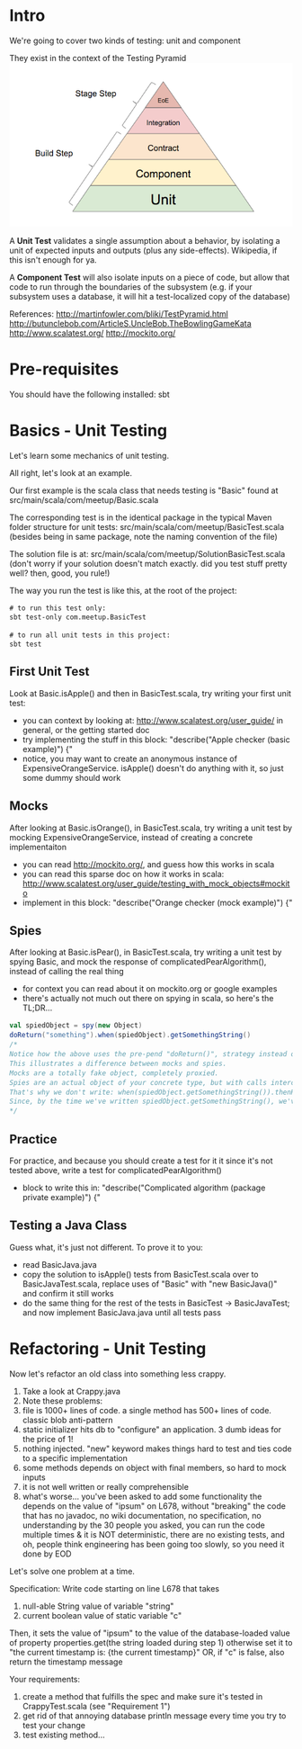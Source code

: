 # Intro

We're going to cover two kinds of testing: unit and component

They exist in the context of the Testing Pyramid
![Image of Testing Pyramid](doc/pyramid.png)

A **Unit Test** validates a single assumption about a behavior, by isolating a unit of expected inputs and outputs (plus any side-effects). Wikipedia, if this isn't enough for ya.

A **Component Test** will also isolate inputs on a piece of code, but allow that code to run through the boundaries of the subsystem (e.g. if your subsystem uses a database, it will hit a test-localized copy of the database)

References:
http://martinfowler.com/bliki/TestPyramid.html
http://butunclebob.com/ArticleS.UncleBob.TheBowlingGameKata
http://www.scalatest.org/
http://mockito.org/

# Pre-requisites

You should have the following installed:
sbt

# Basics - Unit Testing

Let's learn some mechanics of unit testing.

All right, let's look at an example.

Our first example is the scala class that needs testing is "Basic" found at src/main/scala/com/meetup/Basic.scala

The corresponding test is in the identical package in the typical Maven folder structure for unit tests:
src/main/scala/com/meetup/BasicTest.scala
(besides being in same package, note the naming convention of the file)

The solution file is at:
src/main/scala/com/meetup/SolutionBasicTest.scala
(don't worry if your solution doesn't match exactly. did you test stuff pretty well? then, good, you rule!)

The way you run the test is like this, at the root of the project:
```
# to run this test only:
sbt test-only com.meetup.BasicTest

# to run all unit tests in this project:
sbt test
```

## First Unit Test

Look at Basic.isApple() and then in BasicTest.scala, try writing your first unit test:
* you can context by looking at: http://www.scalatest.org/user_guide/ in general, or the getting started doc
* try implementing the stuff in this block: "describe("Apple checker (basic example)") {"
* notice, you may want to create an anonymous instance of ExpensiveOrangeService. isApple() doesn't do anything with it, so just some dummy should work

## Mocks

After looking at Basic.isOrange(), in BasicTest.scala, try writing a unit test by mocking ExpensiveOrangeService, instead of creating a concrete implementaiton
* you can read http://mockito.org/, and guess how this works in scala
* you can read this sparse doc on how it works in scala: http://www.scalatest.org/user_guide/testing_with_mock_objects#mockito
* implement in this block: "describe("Orange checker (mock example)") {"

## Spies

After looking at Basic.isPear(), in BasicTest.scala, try writing a unit test by spying Basic, and mock the response of complicatedPearAlgorithm(), instead of calling the real thing
* for context you can read about it on mockito.org or google examples
* there's actually not much out there on spying in scala, so here's the TL;DR...
```scala
val spiedObject = spy(new Object)
doReturn("something").when(spiedObject).getSomethingString()
/*
Notice how the above uses the pre-pend "doReturn()", strategy instead of the post-pend "thenReturn()".
This illustrates a difference between mocks and spies.
Mocks are a totally fake object, completely proxied.
Spies are an actual object of your concrete type, but with calls intercepted (proxied too, but where the real implementation might be called if you don't specify otherwise).
That's why we don't write: when(spiedObject.getSomethingString()).thenReturn("something")
Since, by the time we've written spiedObject.getSomethingString(), we've already actually run the function!
*/
```

## Practice

For practice, and because you should create a test for it it since it's not tested above, write a test for complicatedPearAlgorithm()
* block to write this in: "describe("Complicated algorithm (package private example)") {"

## Testing a Java Class

Guess what, it's just not different. To prove it to you:
* read BasicJava.java
* copy the solution to isApple() tests from BasicTest.scala over to BasicJavaTest.scala, replace uses of "Basic" with "new BasicJava()" and confirm it still works
* do the same thing for the rest of the tests in BasicTest -> BasicJavaTest; and now implement BasicJava.java until all tests pass

# Refactoring - Unit Testing

Now let's refactor an old class into something less crappy.

1. Take a look at Crappy.java
2. Note these problems:
  1. file is 1000+ lines of code. a single method has 500+ lines of code. classic blob anti-pattern
  2. static initializer hits db to "configure" an application. 3 dumb ideas for the price of 1!
  3. nothing injected. "new" keyword makes things hard to test and ties code to a specific implementation
  4. some methods depends on object with final members, so hard to mock inputs
  5. it is not well written or really comprehensible
  6. what's worse... you've been asked to add some functionality the depends on the value of "ipsum" on L678,
    without "breaking" the code that has no javadoc, no wiki documentation, no specification,
    no understanding by the 30 people you asked, you can run the code multiple times & it is NOT deterministic,
    there are no existing tests, and oh, people think engineering has been going too
    slowly, so you need it done by EOD


Let's solve one problem at a time.

Specification:
Write code starting on line L678 that takes

1. null-able String value of variable "string"
2. current boolean value of static variable "c"

Then, it sets the value of "ipsum" to the value of the database-loaded value of property properties.get(the string loaded during step 1) otherwise set it to "the current timestamp is: {the current timestamp}"
OR, if "c" is false, also return the timestamp message

Your requirements:

1. create a method that fulfills the spec and make sure it's tested in CrappyTest.scala (see "Requirement 1")
2. get rid of that annoying database println message every time you try to test your change
3. test existing method...
